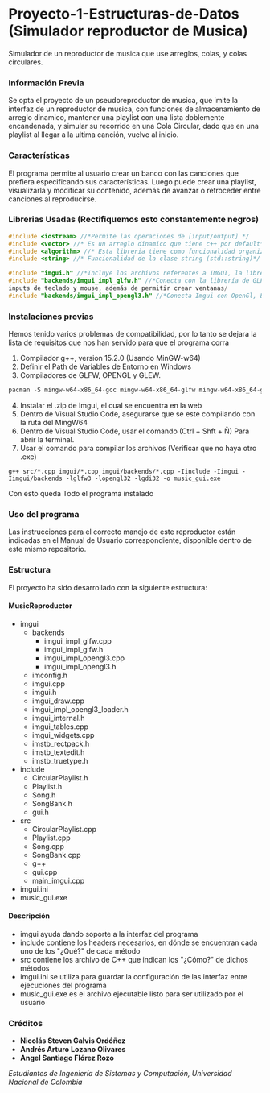 # Proyecto-1-Estructuras-de-Datos (Simulador reproductor de Musica)
Simulador de un reproductor de musica que use arreglos, colas, y colas circulares.

### Información Previa
Se opta el proyecto de un pseudoreproductor de musica, que imite la interfaz de un reproductor de musica, con funciones de almacenamiento de arreglo dinamico, mantener una playlist con una lista doblemente encandenada, y simular su recorrido en una Cola Circular, dado que en una playlist al llegar a la ultima canción, vuelve al inicio. 

### Características
El programa permite al usuario crear un banco con las canciones que prefiera especificando sus características. Luego puede crear una playlist, visualizarla y modificar su contenido, además de avanzar o retroceder entre canciones al reproducirse.

### Librerias Usadas (Rectifiquemos esto constantemente negros)
``` C++
#include <iostream> //*Permite las operaciones de [input/output] */
#include <vector> //* Es un arreglo dinamico que tiene c++ por default*/
#include <algorithm> //* Esta libreria tiene como funcionalidad organizar arreglos*/
#include <string> //* Funcionalidad de la clase string (std::string)*/

#include "imgui.h" //*Incluye los archivos referentes a IMGUI, la libreria que permite interfaces graficas*/
#include "backends/imgui_impl_glfw.h" //*Conecta con la librería de GLFW, la cual permite la interacción con los distintos
inputs de teclado y mouse, además de permitir crear ventanas/
#include "backends/imgui_impl_opengl3.h" //*Conecta Imgui con OpenGl, Este es el API de los graficos/

```
### Instalaciones previas
Hemos tenido varios problemas de compatibilidad, por lo tanto se dejara la lista de requisitos que nos han servido para que el programa corra

1. Compilador g++, version 15.2.0 (Usando MinGW-w64)
2. Definir el Path de Variables de Entorno en Windows 
3. Compiladores de GLFW, OPENGL y GLEW.

``` C++
pacman -S mingw-w64-x86_64-gcc mingw-w64-x86_64-glfw mingw-w64-x86_64-glew
```

4. Instalar el .zip de Imgui, el cual se encuentra en la web
5. Dentro de Visual Studio Code, asegurarse que se este compilando con la ruta del MingW64
6. Dentro de Visual Studio Code, usar el comando (Ctrl + Shft + Ñ) Para abrir la terminal.
7. Usar el comando para compilar los archivos (Verificar que no haya otro  .exe)
```
g++ src/*.cpp imgui/*.cpp imgui/backends/*.cpp -Iinclude -Iimgui -Iimgui/backends -lglfw3 -lopengl32 -lgdi32 -o music_gui.exe
```
Con esto queda Todo el programa instalado

### Uso del programa
Las instrucciones para el correcto manejo de este reproductor están indicadas en el Manual de Usuario correspondiente, disponible dentro de este mismo repositorio.

### Estructura
El proyecto ha sido desarrollado con la siguiente estructura:

#### MusicReproductor
* imgui
  * backends
    * imgui_impl_glfw.cpp
    * imgui_impl_glfw.h
    * imgui_impl_opengl3.cpp
    * imgui_impl_opengl3.h
  * imconfig.h
  * imgui.cpp
  * imgui.h
  * imgui_draw.cpp
  * imgui_impl_opengl3_loader.h
  * imgui_internal.h
  * imgui_tables.cpp
  * imgui_widgets.cpp
  * imstb_rectpack.h
  * imstb_textedit.h
  * imstb_truetype.h
* include
  * CircularPlaylist.h
  * Playlist.h
  * Song.h
  * SongBank.h
  * gui.h
* src
  * CircularPlaylist.cpp
  * Playlist.cpp
  * Song.cpp
  * SongBank.cpp
  * g++
  * gui.cpp
  * main_imgui.cpp
* imgui.ini
* music_gui.exe

#### Descripción
* imgui ayuda dando soporte a la interfaz del programa
* include contiene los headers necesarios, en dónde se encuentran cada uno de los "¿Qué?" de cada método
* src contiene los archivo de C++ que indican los "¿Cómo?" de dichos métodos
* imgui.ini se utiliza para guardar la configuración de las interfaz entre ejecuciones del programa
* music_gui.exe es el archivo ejecutable listo para ser utilizado por el usuario

### Créditos
* **Nicolás Steven Galvis Ordóñez**
* **Andrés Arturo Lozano Olivares**
* **Angel Santiago Flórez Rozo**
  
*Estudiantes de Ingeniería de Sistemas y Computación, Universidad Nacional de Colombia*
